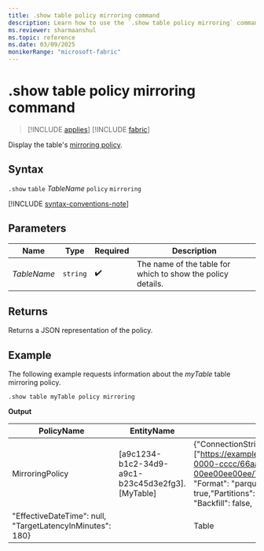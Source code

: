 ```yaml
---
title: .show table policy mirroring command
description: Learn how to use the `.show table policy mirroring` command to display the table's mirroring policy.
ms.reviewer: sharmaanshul
ms.topic: reference
ms.date: 03/09/2025
monikerRange: "microsoft-fabric"
---
```

# .show table policy mirroring command

> [!INCLUDE [applies](../includes/applies-to-version/applies.md)] [!INCLUDE [fabric](../includes/applies-to-version/fabric.md)]

Display the table's [mirroring policy](mirroring-policy.md).

## Syntax

`.show` `table` *TableName* `policy` `mirroring`

[!INCLUDE [syntax-conventions-note](../includes/syntax-conventions-note.md)]

## Parameters

|Name|Type|Required|Description|
|--|--|--|--|
|*TableName*| `string` | :heavy_check_mark:|The name of the table for which to show the policy details.|

## Returns

Returns a JSON representation of the policy.

## Example

The following example requests information about the *myTable* table mirroring policy.

```kusto
.show table myTable policy mirroring 
```

**Output**

|PolicyName|EntityName|Policy|ChildEntities| EntityType|
|------|------|------|------|------|
|MirroringPolicy|[a9c1234-b1c2-34d9-a9c1-b23c45d3e2fg3].[MyTable]	|{"ConnectionStrings": ["https://example.microsoft.com/aaaabbbb-0000-cccc/66aa66aa-bb77-cc88-dd99-00ee00ee00ee/Tables/myTable/;******"], "Format": "parquet", "IsEnabled": true,"Partitions": null, "PathFormat": null, "Backfill": false, 
"EffectiveDateTime": null, "TargetLatencyInMinutes": 180} | | Table|
